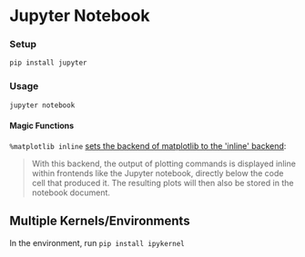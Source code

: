 # Jupyter Notebook

### Setup

```bash
pip install jupyter
```

### Usage

```bash
jupyter notebook
```

#### Magic Functions

`%matplotlib inline` [sets the backend of matplotlib to the 'inline' backend](http://ipython.readthedocs.io/en/stable/interactive/plotting.html):

> With this backend, the output of plotting commands is displayed inline within frontends like the Jupyter notebook, directly below the code cell that produced it. The resulting plots will then also be stored in the notebook document.

## Multiple Kernels/Environments

In the environment, run `pip install ipykernel`

